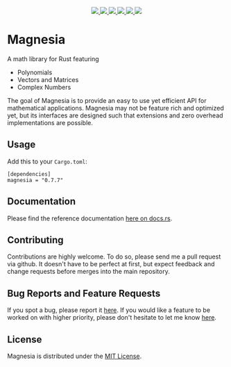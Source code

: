 <p align="center">
  <a href="https://github.com/ralphtandetzky/magnesia/actions">
    <img src="https://img.shields.io/github/workflow/status/ralphtandetzky/magnesia/Cargo%20Build%20&%20Test?label=build%20%26%20test" />
  </a>
  <a href="https://docs.rs/magnesia/latest/magnesia/">
    <img src="https://img.shields.io/docsrs/magnesia" />
  </a>
  <a href="https://crates.io/crates/magnesia">
    <img src="https://img.shields.io/crates/d/magnesia" />
  </a>
  <a href="https://choosealicense.com/licenses/mit/">
    <img src="https://img.shields.io/crates/l/magnesia" />
  </a>
  <a href="https://crates.io/crates/magnesia">
    <img src="https://img.shields.io/crates/v/magnesia" />
  </a>
  <a href="https://github.com/ralphtandetzky/magnesia/graphs/contributors">
    <img src="https://img.shields.io/github/contributors/ralphtandetzky/magnesia" />
  </a>
</p>

# Magnesia

A math library for Rust featuring

* Polynomials
* Vectors and Matrices
* Complex Numbers

The goal of Magnesia is to provide an easy to use yet efficient API for mathematical applications. Magnesia may not be feature rich and optimized yet, but its interfaces are designed such that extensions and zero overhead implementations are possible.

## Usage

Add this to your `Cargo.toml`:
```text
[dependencies]
magnesia = "0.7.7"
```

## Documentation

Please find the reference documentation [here on docs.rs](https://docs.rs/magnesia/latest/magnesia/).

## Contributing

Contributions are highly welcome. To do so, please send me a pull request via github. It doesn't have to be perfect at first, but expect feedback and change requests before merges into the main repository.

## Bug Reports and Feature Requests

If you spot a bug, please report it [here](https://github.com/ralphtandetzky/magnesia/issues). If you would like a feature to be worked on with higher priority, please don't hesitate to let me know [here](https://github.com/ralphtandetzky/magnesia/issues).

## License

Magnesia is distributed under the [MIT License](LICENSE.md).
